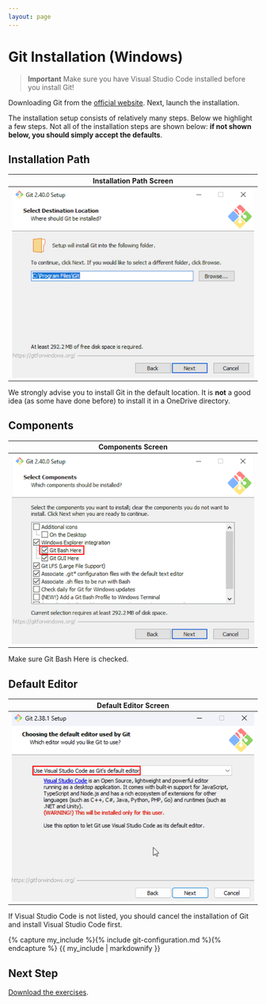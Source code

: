```yaml
---
layout: page
---
```


# Git Installation (Windows)

> **Important** Make sure you have Visual Studio Code installed before you install Git!

Downloading Git from the [official website](https://git-scm.com/download).
Next, launch the installation.

The installation setup consists of relatively many steps.
Below we highlight a few steps.
Not all of the installation steps are shown below: **if not shown below, you should simply accept the defaults**.

## Installation Path

| Installation Path Screen |
| :----------------------: |
| ![Installation path](path.png) |

We strongly advise you to install Git in the default location.
It is **not** a good idea (as some have done before) to install it in a OneDrive directory.

## Components

| Components Screen |
| :----------------------: |
| ![Components](components.png) |

Make sure Git Bash Here is checked.

## Default Editor

| Default Editor Screen |
| :----------------------: |
| ![Default Editor](editor.png) |

If Visual Studio Code is not listed, you should cancel the installation of Git and install Visual Studio Code first.

{% capture my_include %}{% include git-configuration.md %}{% endcapture %}
{{ my_include | markdownify }}

## Next Step

[Download the exercises](./github-classroom.md).

